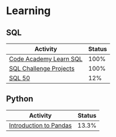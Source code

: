 # Learning

## SQL

| Activity                                                             | Status |
| -------------------------------------------------------------------- | ------ |
| [Code Academy Learn SQL](https://www.codecademy.com/learn/learn-sql) | 100%   |
| [SQL Challenge Projects](https://github.com/machar94/SQL-Challenges) | 100%   |
| [SQL 50](https://leetcode.com/studyplan/top-sql-50/)                 | 12%    |

## Python

| Activity                                                                         | Status |
| -------------------------------------------------------------------------------- | ------ |
| [Introduction to Pandas](https://leetcode.com/studyplan/introduction-to-pandas/) | 13.3%  |
